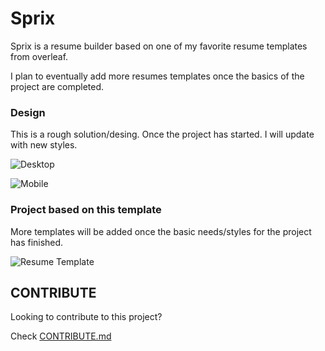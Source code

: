# Sprix

Sprix is a resume builder based on one of my favorite resume templates from overleaf.

I plan to eventually add more resumes templates once the basics of the project are completed.

### Design
This is a rough solution/desing. Once the project has started. I will update with new styles.

![Desktop](https://github.com/makyfj/Sprix/blob/main/assets/design-desktop.png?raw=true)

![Mobile](https://github.com/makyfj/Sprix/blob/main/assets/design-mobile.png?raw=true)


### Project based on this template
More templates will be added once the basic needs/styles for the project has finished.

![Resume Template](https://github.com/makyfj/Sprix/blob/main/assets/Jake-template.png?raw=true)


## CONTRIBUTE

Looking to contribute to this project?

Check [CONTRIBUTE.md](https://github.com/makyfj/Sprix/blob/main/CONTRIBUTE.md)
